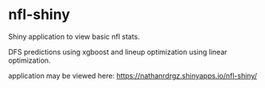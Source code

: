 # nfl-shiny

Shiny application to view basic nfl stats.

DFS predictions using xgboost and lineup optimization using linear optimization.

application may be viewed here: https://nathanrdrgz.shinyapps.io/nfl-shiny/
